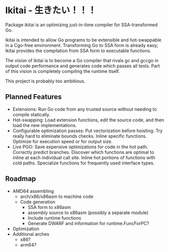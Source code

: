 # Ikitai - 生きたい！！！

Package ikitai is an optimizing just-in-time compiler for SSA-transformed Go.

Ikitai is intended to allow Go programs to be extensible and hot-swappable in a
Cgo-free environment. Transforming Go to SSA form is already easy; Ikitai
provides the compilation from SSA form to executable functions.

The vision of Ikitai is to become a Go compiler that rivals gc and gccgo in
output code performance and generates code which passes all tests. Part of this
vision is completely compiling the runtime itself.

This project is probably too ambitious.

## Planned Features

- Extensions: Run Go code from any trusted source without needing to compile statically.
- Hot-swapping: Load extension functions, edit the source code, and then load the new implementations.
- Configurable optimization passes: Put vectorization before hoisting. Try really hard to eliminate bounds checks. Inline specific functions. Optimize for execution speed or for output size.
- Live PGO: Save expensive optimizations for code in the hot path. Correctly predict branches. Discover which functions are optimal to inline at each individual call site. Inline hot portions of functions with cold paths. Specialize functions for frequently used interface types.

## Roadmap

- AMD64 assembling
	+ arch/x86/x86asm to machine code
	+ Code generation
		- SSA form to x86asm
		- assembly source to x86asm (possibly a separate module)
		- Include runtime functions
		- Generate DWARF and information for runtime.FuncForPC?
- Optimization
- Additional arches
	+ x86?
	+ arm64?
